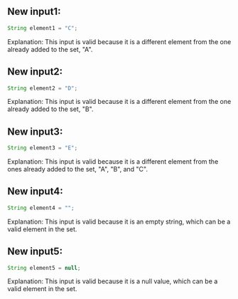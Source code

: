 ## New input1:
```java
String element1 = "C";
```
Explanation: This input is valid because it is a different element from the one already added to the set, "A".

## New input2:
```java
String element2 = "D";
```
Explanation: This input is valid because it is a different element from the one already added to the set, "B".

## New input3:
```java
String element3 = "E";
```
Explanation: This input is valid because it is a different element from the ones already added to the set, "A", "B", and "C".

## New input4:
```java
String element4 = "";
```
Explanation: This input is valid because it is an empty string, which can be a valid element in the set.

## New input5:
```java
String element5 = null;
```
Explanation: This input is valid because it is a null value, which can be a valid element in the set.

